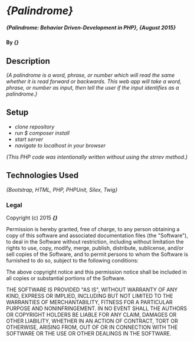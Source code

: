 # _{Palindrome}_

##### _{Palindrome: Behavior Driven-Development in PHP}, {August 2015}_

#### By _**{}**_

## Description

_{A palindrome is a word, phrase, or number which will read the same whether it is read forward or backwards. This web app will take a word, phrase, or number as input, then tell the user if the input identifies as a palindrome.}_

## Setup

* _clone repository_
* _run $ composer install_
* _start server_
* _navigate to localhost in your browser_

_{This PHP code was intentionally written without using the strrev method.}_

## Technologies Used

_{Bootstrap, HTML, PHP, PHPUnit, Silex, Twig}_

### Legal

Copyright (c) 2015 **_{}_**


Permission is hereby granted, free of charge, to any person obtaining a copy
of this software and associated documentation files (the "Software"), to deal
in the Software without restriction, including without limitation the rights
to use, copy, modify, merge, publish, distribute, sublicense, and/or sell
copies of the Software, and to permit persons to whom the Software is
furnished to do so, subject to the following conditions:

The above copyright notice and this permission notice shall be included in
all copies or substantial portions of the Software.

THE SOFTWARE IS PROVIDED "AS IS", WITHOUT WARRANTY OF ANY KIND, EXPRESS OR
IMPLIED, INCLUDING BUT NOT LIMITED TO THE WARRANTIES OF MERCHANTABILITY,
FITNESS FOR A PARTICULAR PURPOSE AND NONINFRINGEMENT. IN NO EVENT SHALL THE
AUTHORS OR COPYRIGHT HOLDERS BE LIABLE FOR ANY CLAIM, DAMAGES OR OTHER
LIABILITY, WHETHER IN AN ACTION OF CONTRACT, TORT OR OTHERWISE, ARISING FROM,
OUT OF OR IN CONNECTION WITH THE SOFTWARE OR THE USE OR OTHER DEALINGS IN
THE SOFTWARE.
